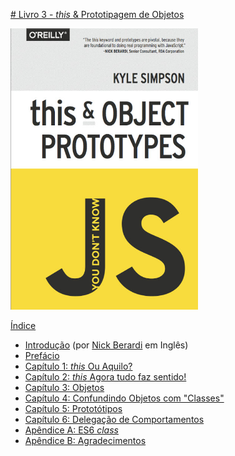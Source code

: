 [# Livro 3 - *this* & Prototipagem de Objetos](../03-this-and-object-prototypes/)

<img src="cover.jpg" width="300">

[Índice](toc.md)

* [Introdução](foreword.md) (por [Nick Berardi](https://github.com/nberardi) em Inglês)
* [Prefácio](../preface.md)
* [Capítulo 1: *this* Ou Aquilo?](ch1.md)
* [Capítulo 2: *this* Agora tudo faz sentido!](ch2.md)
* [Capítulo 3: Objetos](ch3.md)
* [Capítulo 4: Confundindo Objetos com "Classes"](ch4.md)
* [Capítulo 5: Prototótipos](ch5.md)
* [Capítulo 6: Delegação de Comportamentos](ch6.md)
* [Apêndice A: ES6 *class*](apA.md)
* [Apêndice B: Agradecimentos](apB.md)
